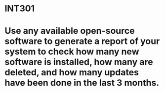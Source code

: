 # INT301
<h1>Use any available open-source software to generate a report of your system to check how many new software is installed, how many are deleted, and how many updates have been done in the last 3 months.</h1>
